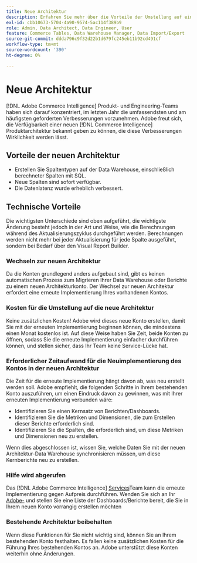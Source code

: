```yaml
---
title: Neue Architektur
description: Erfahren Sie mehr über die Vorteile der Umstellung auf eine neue Architektur.
exl-id: cbb10673-5704-4a90-9574-5ac114f389b9
role: Admin, Data Architect, Data Engineer, User
feature: Commerce Tables, Data Warehouse Manager, Data Import/Export
source-git-commit: ddda796c9f32d22b1d679fc245eb11b92cd491cf
workflow-type: tm+mt
source-wordcount: '390'
ht-degree: 0%

---
```


# Neue Architektur

[!DNL Adobe Commerce Intelligence] Produkt- und Engineering-Teams haben sich darauf konzentriert, im letzten Jahr die umfassendsten und am häufigsten geforderten Verbesserungen vorzunehmen. Adobe freut sich, die Verfügbarkeit einer neuen [!DNL Commerce Intelligence] Produktarchitektur bekannt geben zu können, die diese Verbesserungen Wirklichkeit werden lässt.

## Vorteile der neuen Architektur

* Erstellen Sie Spaltentypen auf der Data Warehouse, einschließlich berechneter Spalten mit SQL.
* Neue Spalten sind sofort verfügbar.
* Die Datenlatenz wurde erheblich verbessert.

## Technische Vorteile

Die wichtigsten Unterschiede sind oben aufgeführt, die wichtigste Änderung besteht jedoch in der Art und Weise, wie die Berechnungen während des Aktualisierungszyklus durchgeführt werden. Berechnungen werden nicht mehr bei jeder Aktualisierung für jede Spalte ausgeführt, sondern bei Bedarf über den Visual Report Builder.

### Wechseln zur neuen Architektur

Da die Konten grundlegend anders aufgebaut sind, gibt es keinen automatischen Prozess zum Migrieren Ihrer Data Warehouse oder Berichte zu einem neuen Architekturkonto. Der Wechsel zur neuen Architektur erfordert eine erneute Implementierung Ihres vorhandenen Kontos.

### Kosten für die Umstellung auf die neue Architektur

Keine zusätzlichen Kosten! Adobe wird dieses neue Konto erstellen, damit Sie mit der erneuten Implementierung beginnen können, die mindestens einen Monat kostenlos ist. Auf diese Weise haben Sie Zeit, beide Konten zu öffnen, sodass Sie die erneute Implementierung einfacher durchführen können, und stellen sicher, dass Ihr Team keine Service-Lücke hat.

### Erforderlicher Zeitaufwand für die Neuimplementierung des Kontos in der neuen Architektur

Die Zeit für die erneute Implementierung hängt davon ab, was neu erstellt werden soll. Adobe empfiehlt, die folgenden Schritte in Ihrem bestehenden Konto auszuführen, um einen Eindruck davon zu gewinnen, was mit Ihrer erneuten Implementierung verbunden wäre:

* Identifizieren Sie einen Kernsatz von Berichten/Dashboards.
* Identifizieren Sie die Metriken und Dimensionen, die zum Erstellen dieser Berichte erforderlich sind.
* Identifizieren Sie die Spalten, die erforderlich sind, um diese Metriken und Dimensionen neu zu erstellen.

Wenn dies abgeschlossen ist, wissen Sie, welche Daten Sie mit der neuen Architektur-Data Warehouse synchronisieren müssen, um diese Kernberichte neu zu erstellen.

### Hilfe wird abgerufen

Das [!DNL Adobe Commerce Intelligence] [Services](https://experienceleague.adobe.com/docs/commerce-knowledge-base/kb/troubleshooting/miscellaneous/mbi-service-policies.html?lang=de)Team kann die erneute Implementierung gegen Aufpreis durchführen. Wenden Sie sich an Ihr [Adobe-](../../guide-overview.md#Submitting-a-Support-Ticket) und stellen Sie eine Liste der Dashboards/Berichte bereit, die Sie in Ihrem neuen Konto vorrangig erstellen möchten

### Bestehende Architektur beibehalten

Wenn diese Funktionen für Sie nicht wichtig sind, können Sie an Ihrem bestehenden Konto festhalten. Es fallen keine zusätzlichen Kosten für die Führung Ihres bestehenden Kontos an. Adobe unterstützt diese Konten weiterhin ohne Änderungen.
